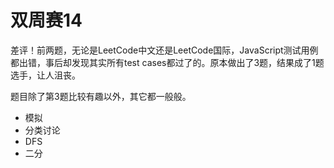 # 双周赛14

差评！前两题，无论是LeetCode中文还是LeetCode国际，JavaScript测试用例都出错，事后却发现其实所有test cases都过了的。原本做出了3题，结果成了1题选手，让人沮丧。

题目除了第3题比较有趣以外，其它都一般般。

- 模拟
- 分类讨论
- DFS
- 二分
